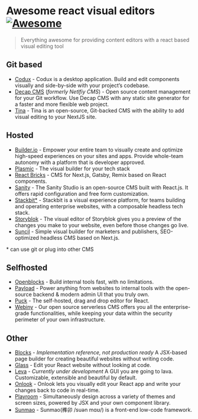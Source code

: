 # Awesome react visual editors [![Awesome](https://awesome.re/badge.svg)](https://awesome.re)

> Everything awesome for providing content editors with a react based visual editing tool

## Git based

- [Codux](https://www.codux.com/) - Codux is a desktop application. Build and edit components visually and side-by-side with your project’s codebase.
- [Decap CMS](https://decapcms.org/) (_formerly Netlfiy CMS_) - Open source content management for your Git workflow.
  Use Decap CMS with any static site generator for a faster and more flexible web project.
- [Tina](https://tina.io/) - Tina is an open-source, Git-backed CMS with the ability to add visual editing to your NextJS site.

## Hosted

- [Builder.io](https://www.builder.io/) - Empower your entire team to visually create and optimize high-speed experiences on your sites and apps. Provide whole-team autonomy with a platform that is developer approved.
- [Plasmic](https://www.plasmic.app/) - The visual builder for your tech stack
- [React Bricks](https://reactbricks.com/) - CMS for Next.js, Gatsby, Remix based on React components.
- [Sanity](https://www.sanity.io/) - The Sanity Studio is an open-source CMS built with React.js. It offers rapid configuration and free form customization.
- [Stackbit\*](https://www.stackbit.com/) - Stackbit is a visual experience platform, for teams building and operating enterprise websites, with a composable headless tech stack.
- [Storyblok](https://www.storyblok.com/) - The visual editor of Storyblok gives you a preview of the changes you make to your website, even before those changes go live.
- [Suncil](https://suncel.io/) - Simple visual builder for marketers and publishers, SEO-optimized headless CMS based on Next.js.

\* can use git or plug into other CMS

## Selfhosted

- [Openblocks](https://github.com/openblocks-dev/openblocks) - Build internal tools fast, with no limitations.
- [Payload](https://payloadcms.com/) - Power anything from websites to internal tools with the open-source backend & modern admin UI that you truly own.
- [Puck](https://github.com/measuredco/puck) - The self-hosted, drag and drop editor for React.
- [Webiny](https://www.webiny.com/) - Our open source serverless CMS offers you all the enterprise-grade functionalities, while keeping your data within the security perimeter of your own infrastructure.

## Other

- [Blocks](https://blocks-ui.com/) - _Implementation reference, not production ready_ A JSX-based page builder for creating beautiful websites without writing code.
- [Glass](https://useglass.ai/) - Edit your React website without looking at code.
- [Leva](https://github.com/pmndrs/leva) - _Currently under development_ A GUI you are going to lava. Customizable, extensible and beautiful by default.
- [Onlook](https://onlook.dev/) - Onlook lets you visually edit your React app and write your changes back to code in real-time.
- [Playroom](https://github.com/seek-oss/playroom) - Simultaneously design across a variety of themes and screen sizes, powered by JSX and your own component library.
- [Sunmao](https://github.com/smartxworks/sunmao-ui) - Sunmao(榫卯 /suən mɑʊ/) is a front-end low-code framework.
